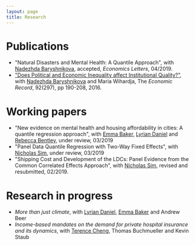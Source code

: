 ```yaml
---
layout: page
title: Research
---
```



# Publications
- "Natural Disasters and Mental Health: A Quantile Approach", with [Nadezhda Baryshnikova](https://www.adelaide.edu.au/directory/nadezhda.baryshnikova), accepted, *Economics Letters*, 04/2019.
- ["Does Political and Economic Inequality affect Institutional Quality?"](https://onlinelibrary.wiley.com/doi/full/10.1111/1475-4932.12246), with [Nadezhda Baryshnikova](https://www.adelaide.edu.au/directory/nadezhda.baryshnikova) and Maria Wihardja, The *Economic Record*, 92(297), pp 190-208, 2016.

# Working papers
- "New evidence on mental health and housing affordability in cities: A quantile regression approach", with [Emma Baker](https://researchers.adelaide.edu.au/profile/emma.baker), [Lyrian Daniel](https://researchers.adelaide.edu.au/profile/lyrian.daniel) and [Rebecca Bentley](https://www.findanexpert.unimelb.edu.au/display/person99174), under review, 03/2019
- "Panel Data Quantile Regression with Two-Way Fixed Effects",  with [Nicholas Sim](https://sites.google.com/view/nicholassim/home), under review, 03/2019
- "Shipping Cost and Development of the LDCs: Panel Evidence from the Common Correlated Effects Approach", with [Nicholas Sim](https://sites.google.com/view/nicholassim/home), revised and resubmitted, 02/2019.

# Research in progress
- *More than just climate*, with [Lyrian Daniel](https://researchers.adelaide.edu.au/profile/lyrian.daniel), [Emma Baker](https://researchers.adelaide.edu.au/profile/emma.baker) and Andrew Beer
- *Income-based mandates on the demand for private hospital insurance and its dynamics*, with [Terence Cheng](https://terencechaicheng.wordpress.com/), Thomas Buchmueller and Kevin Staub 

